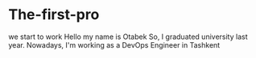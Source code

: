# The-first-pro
we start to work
Hello my name is Otabek
So, I graduated university last year.
Nowadays, I'm working as a DevOps Engineer in Tashkent
